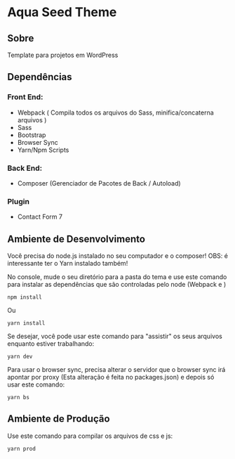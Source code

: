 # Aqua Seed Theme

Sobre
---

Template para projetos em WordPress


Dependências
---

### Front End:
- Webpack ( Compila todos os arquivos do Sass, minifica/concaterna arquivos )
- Sass
- Bootstrap
- Browser Sync
- Yarn/Npm Scripts

### Back End:
- Composer (Gerenciador de Pacotes de Back / Autoload)

### Plugin
- Contact Form 7

Ambiente de Desenvolvimento
---

Você precisa do node.js instalado no seu computador e o composer!
OBS: é interessante ter o Yarn instalado também!

No console, mude o seu diretório para a pasta do tema e use este comando para instalar as dependências que são controladas pelo node (Webpack e )

```
npm install 
```

Ou

```
yarn install
```

Se desejar, você pode usar este comando para "assistir" os seus arquivos enquanto estiver trabalhando:

```
yarn dev
```

Para usar o browser sync, precisa alterar o servidor que o browser sync irá apontar por proxy (Esta alteração é feita no packages.json) e depois só usar este comando:

```
yarn bs
```

Ambiente de Produção
---

Use este comando para compilar os arquivos de css e js:

```
yarn prod
```
